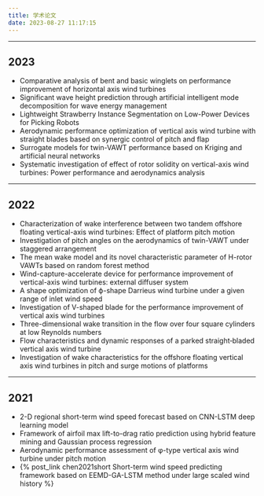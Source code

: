 ```yaml
---
title: 学术论文
date: 2023-08-27 11:17:15
---
```


---
## 2023
- Comparative analysis of bent and basic winglets on performance improvement of horizontal axis wind turbines
- Significant wave height prediction through artificial intelligent mode decomposition for wave energy management
- Lightweight Strawberry Instance Segmentation on Low-Power Devices for Picking Robots
- Aerodynamic performance optimization of vertical axis wind turbine with straight blades based on synergic control of pitch and flap
- Surrogate models for twin-VAWT performance based on Kriging and artificial neural networks
- Systematic investigation of effect of rotor solidity on vertical-axis wind turbines: Power performance and aerodynamics analysis


---
## 2022
- Characterization of wake interference between two tandem offshore floating vertical-axis wind turbines: Effect of platform pitch motion
- Investigation of pitch angles on the aerodynamics of twin-VAWT under staggered arrangement
- The mean wake model and its novel characteristic parameter of H-rotor VAWTs based on random forest method
- Wind-capture-accelerate device for performance improvement of vertical-axis wind turbines: external diffuser system
- A shape optimization of ϕ-shape Darrieus wind turbine under a given range of inlet wind speed
- Investigation of V-shaped blade for the performance improvement of vertical axis wind turbines
- Three-dimensional wake transition in the flow over four square cylinders at low Reynolds numbers
- Flow characteristics and dynamic responses of a parked straight‐bladed vertical axis wind turbine
- Investigation of wake characteristics for the offshore floating vertical axis wind turbines in pitch and surge motions of platforms

---
## 2021

- 2-D regional short-term wind speed forecast based on CNN-LSTM deep learning model
- Framework of airfoil max lift-to-drag ratio prediction using hybrid feature mining and Gaussian process regression
- Aerodynamic performance assessment of φ-type vertical axis wind turbine under pitch motion
- {% post_link chen2021short Short-term wind speed predicting framework based on EEMD-GA-LSTM method under large scaled wind history %}


